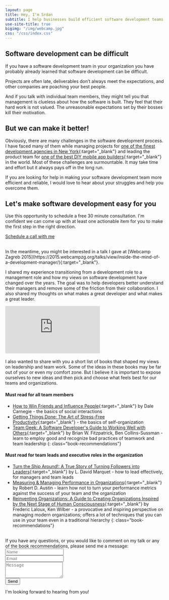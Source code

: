 ```yaml
---
layout: page
title: Hey, I'm Srdan
subtitle: I help businesses build efficient software development teams
use-site-title: true
bigimg: "/img/webcamp.jpg"
css: "/css/index.css"
---
```


Software development can be difficult
-------------------------------------

If you have a software development team in your organization you have probably already learned that software development can be difficult.

Projects are often late, deliverables don’t always meet the expectations, and other companies are poaching your best people.

And if you talk with individual team members, they might tell you that management is clueless about how the software is built. They feel that their hard work is not valued. The unreasonable expectations set by their bosses kill their motivation.

But we can make it better!
--------------------------

Obviously, there are many challenges in the software development process. I have faced many of them while managing projects for [one of the finest development agencies in New York](https://clutch.co/profile/five#reviews){:target="_blank"} and leading the product team for [one of the best DIY mobile app builders](http://www.shoutem.com/){:target="_blank"} in the world. Most of these challenges are surmountable. It may take time and effort but it always pays off in the long run.

If you are looking for help in making your software development team more efficient and reliable, I would love to hear about your struggles and help you overcome them.

Let's make software development easy for you
--------------------------------------------

Use this opportunity to schedule a free 30 minute consultation. I'm confident we can come up with at least one actionable item for you to make the first step in the right direction.

<div class="text-center">
  <p><a href="https://calendly.com/srdan-stanic/30min" class="btn btn-primary btn-lg" target="_blank">Schedule a call with me</a></p>
</div>

<br>
In the meantime, you might be interested in a talk I gave at [Webcamp Zagreb 2015](https://2015.webcampzg.org/talks/view/inside-the-mind-of-a-development-manager/){:target="_blank"}.

I shared my experience transitioning from a development role to a management role and how my views on software development have changed over the years. The goal was to help developers better understand their managers and remove some of the friction from their collaboration. I also shared my thoughts on what makes a great developer and what makes a great leader.

<div class="embed-responsive embed-responsive-16by9">
<iframe class="embed-responsive-item" src="https://www.youtube.com/embed/GhPp6BzIko4" frameborder="0" allowfullscreen></iframe>
</div>

<br>
I also wanted to share with you a short list of books that shaped my views on leadership and team work. Some of the ideas in these books may be far out of your or even my comfort zone. But I believe it is important to expose ourselves to new ideas and then pick and choose what feels best for our teams and organizations.

#### Must read for all team members ####

- [How to Win Friends and Influence People](https://www.goodreads.com/book/show/4865.How_to_Win_Friends_and_Influence_People){:target="_blank"} by Dale Carnegie - the basics of social interactions
- [Getting Things Done: The Art of Stress-Free Productivity](https://www.goodreads.com/book/show/1633.Getting_Things_Done){:target="_blank"} - the basics of self-organization
- [Team Geek: A Software Developer's Guide to Working Well with Others](https://www.goodreads.com/book/show/14514115-team-geek){:target="_blank"} by Brian W. Fitzpatrick, Ben Collins-Sussman - learn to employ good and recognize bad practices of teamwork and team leadership
{: class="book-recommendations"}

#### Must read for team leads and executive roles in the organization ####

- [Turn the Ship Around!: A True Story of Turning Followers into Leaders](https://www.goodreads.com/book/show/16158601-turn-the-ship-around){:target="_blank"} by L. David Marquet - how to lead effectively, for managers and team leads
- [Measuring & Managing Performance in Organizations](https://www.goodreads.com/book/show/1472259.Measuring_Managing_Performance_in_Organizations){:target="_blank"} by Robert D. Austin - learn how not to turn your performance metrics against the success of your team and the organization
- [Reinventing Organizations: A Guide to Creating Organizations Inspired by the Next Stage of Human Consciousness](https://www.goodreads.com/book/show/20787425-reinventing-organizations){:target="_blank"} by Frederic Laloux, Ken Wilber - a provocative and inspiring perspective on managing modern organizations; offers a lot of techniques that you can use in your team even in a traditional hierarchy
{: class="book-recommendations"}

<br>
If you have any questions, or you would like to comment on my talk or any of the book recommendations, please send me a message:

<form action="https://formspree.io/hello-L9cjmh3yQJ@srdanstanic.com"
      method="POST" class="form-group">
  <div class="row">
    <div class="form-group col-xs-6">
      <input type="text" name="name" placeholder="Name" class="form-control">
    </div>
    <div class="form-group col-xs-6">
      <input type="text" name="_replyto" placeholder="Email" class="form-control">
    </div>
  </div>
  <div class="row">
    <div class="form-group col-xs-12">
      <textarea class="form-control" name="message" rows="3" placeholder="Message"></textarea>
    </div>
    <div class="form-group col-xs-12">
      <input type="submit" value="Send" class="btn btn-primary">
    </div>
  </div>
</form>

I'm looking forward to hearing from you!
